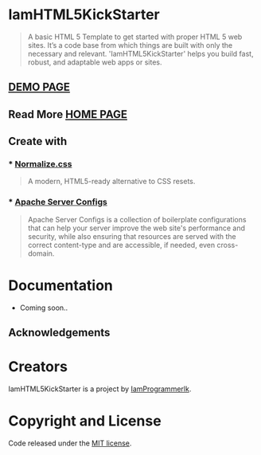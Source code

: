 # IamHTML5KickStarter
> A basic HTML 5 Template to get started with proper HTML 5 web sites. It’s a code base from which things are built with only the necessary and relevant. 'IamHTML5KickStarter' helps you build fast, robust, and adaptable web apps or sites.

## <a href="https://IamProgrammerlk.github.io/IamHTML5KickStarter">DEMO PAGE</a>

## Read More <a href="https://iamprogrammerlk.blogspot.com/p/iamhtml5kickstarter.html">HOME PAGE</a> 


## Create with

### * [Normalize.css]()
> A modern, HTML5-ready alternative to CSS resets.
### * [Apache Server Configs](https://github.com/h5bp/server-configs-apache/)
> Apache Server Configs is a collection of boilerplate configurations that can help your server improve the web site's performance and security, while also ensuring that resources are served with the correct content-type and are accessible, if needed, even cross-domain.


# Documentation
* Coming soon..
## Acknowledgements

# Creators

IamHTML5KickStarter is a project by <a href="https://IamProgrammerlk.blogspot.com">IamProgrammerlk</a>.

# Copyright and License

Code released under the [MIT license](license.txt).